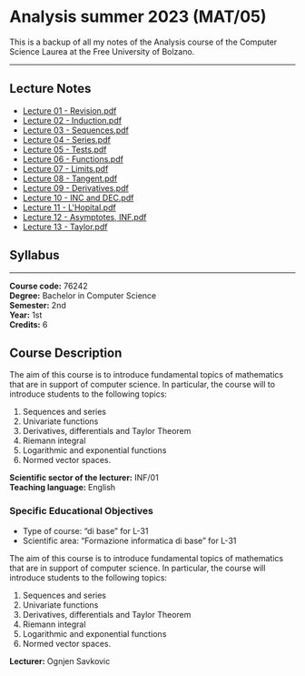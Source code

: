 # Analysis summer 2023 (MAT/05)
This is a backup of all my notes of the Analysis course of the Computer Science Laurea at the Free University of Bolzano.

---

## Lecture Notes


- [Lecture 01 - Revision.pdf](./Lecture%2001%20-%20Revision.pdf)
- [Lecture 02 - Induction.pdf](./Lecture%2002%20-%20Induction.pdf)
- [Lecture 03 - Sequences.pdf](./Lecture%2003%20-%20Sequences.pdf)
- [Lecture 04 - Series.pdf](./Lecture%2004%20-%20Series.pdf)
- [Lecture 05 - Tests.pdf](./Lecture%2005%20-%20Tests.pdf)
- [Lecture 06 - Functions.pdf](./Lecture%2006%20-%20Functions.pdf)
- [Lecture 07 - Limits.pdf](./Lecture%2007%20-%20Limits.pdf)
- [Lecture 08 - Tangent.pdf](./Lecture%2008%20-%20Tangent.pdf)
- [Lecture 09 - Derivatives.pdf](./Lecture%2009%20-%20Derivatives.pdf)
- [Lecture 10 - INC and DEC.pdf](./Lecture%2010%20-%20INC%20and%20DEC.pdf)
- [Lecture 11 - L'Hopital.pdf](./Lecture%2011%20-%20L'Hopital.pdf)
- [Lecture 12 - Asymptotes, INF.pdf](./Lecture%2012%20-%20Asymptotes%2C%20INF.pdf)
- [Lecture 13 - Taylor.pdf](./Lecture%2013%20-%20Taylor.pdf)


## Syllabus
---
**Course code:** 76242  
**Degree:** Bachelor in Computer Science  
**Semester:** 2nd  
**Year:** 1st  
**Credits:** 6  

## Course Description
The aim of this course is to introduce fundamental topics of mathematics that are in support of computer science. In particular, the course will to introduce students to the following topics: 
1. Sequences and series
2. Univariate functions
3. Derivatives, differentials and Taylor Theorem
4. Riemann integral
5. Logarithmic and exponential functions
6. Normed vector spaces.

**Scientific sector of the lecturer:** INF/01  
**Teaching language:** English  

### Specific Educational Objectives
- Type of course: “di base” for L-31
- Scientific area: “Formazione informatica di base” for L-31

The aim of this course is to introduce fundamental topics of mathematics that are in support of computer science. In particular, the course will introduce students to the following topics: 
1. Sequences and series
2. Univariate functions
3. Derivatives, differentials and Taylor Theorem
4. Riemann integral
5. Logarithmic and exponential functions
6. Normed vector spaces.

**Lecturer:** Ognjen Savkovic